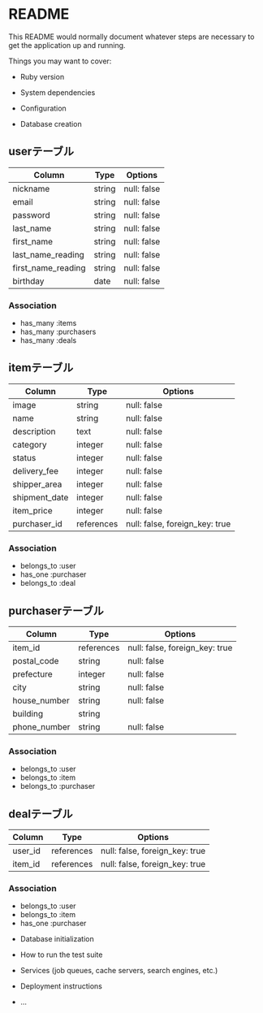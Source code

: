 # README

This README would normally document whatever steps are necessary to get the
application up and running.

Things you may want to cover:

* Ruby version

* System dependencies

* Configuration

* Database creation

## userテーブル

| Column             | Type    | Options     |
| ------------------ | ------- | ----------- |
| nickname           | string  | null: false |
| email              | string  | null: false |
| password           | string  | null: false |
| last_name          | string  | null: false |
| first_name         | string  | null: false |
| last_name_reading  | string  | null: false |
| first_name_reading | string  | null: false |
| birthday           | date    | null: false |

### Association
- has_many :items
- has_many :purchasers
- has_many :deals


## itemテーブル

| Column        | Type       | Options                        |
|---------------|------------|--------------------------------|
| image         | string     | null: false                    |
| name          | string     | null: false                    |
| description   | text       | null: false                    |
| category      | integer    | null: false                    |
| status        | integer    | null: false                    |
| delivery_fee  | integer    | null: false                    |
| shipper_area  | integer    | null: false                    |
| shipment_date | integer    | null: false                    |
| item_price    | integer    | null: false                    |
| purchaser_id  | references | null: false, foreign_key: true |

### Association
- belongs_to :user
- has_one    :purchaser
- belongs_to :deal


## purchaserテーブル

| Column       | Type       | Options                        |
|--------------|------------|--------------------------------|
| item_id      | references | null: false, foreign_key: true |
| postal_code  | string     | null: false                    |
| prefecture   | integer    | null: false                    |
| city         | string     | null: false                    |
| house_number | string     | null: false                    |
| building     | string     |                                |
| phone_number | string     | null: false                    |

### Association
- belongs_to :user
- belongs_to :item
- belongs_to :purchaser



## dealテーブル

| Column          | Type       | Options                        |
|-----------------|------------|--------------------------------|
| user_id         | references | null: false, foreign_key: true |
| item_id         | references | null: false, foreign_key: true |

### Association
- belongs_to :user
- belongs_to :item
- has_one    :purchaser


* Database initialization

* How to run the test suite

* Services (job queues, cache servers, search engines, etc.)

* Deployment instructions

* ...
